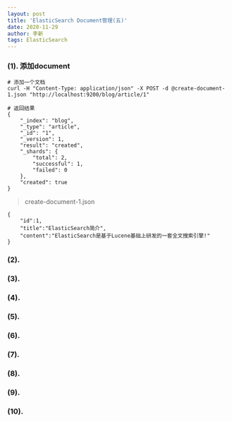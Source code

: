 ```yaml
---
layout: post
title: 'ElasticSearch Document管理(五)'
date: 2020-11-29
author: 李新
tags: ElasticSearch
---
```


### (1). 添加document

```
# 添加一个文档
curl -H "Content-Type: application/json" -X POST -d @create-document-1.json "http://localhost:9200/blog/article/1"

# 返回结果
{
	"_index": "blog",
	"_type": "article",
	"_id": "1",
	"_version": 1,
	"result": "created",
	"_shards": {
		"total": 2,
		"successful": 1,
		"failed": 0
	},
	"created": true
}
```

> create-document-1.json 

```
{
    "id":1,
    "title":"ElasticSearch简介",
    "content":"ElasticSearch是基于Lucene基础上研发的一套全文搜索引擎!"
}
```
### (2). 

### (3). 

### (4). 

### (5). 

### (6). 

### (7). 

### (8). 

### (9). 

### (10). 
